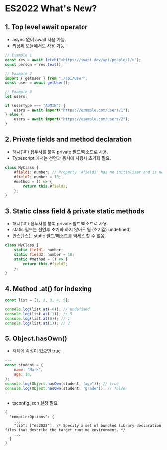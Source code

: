 # ES2022 What's New?

## 1. Top level await operator

- async 없이 await 사용 가능.  
- 최상위 모듈에서도 사용 가능.  

```javascript
// Example 1
const res = await fetch("<https://swapi.dev/api/people/1/>");
const person = res.text();

// Example 2
import { getUser } from "./api/User";
const user = await getUser();

// Example 3
let users;

if (userType === "ADMIN") {
	users = await import("https://example.com/users/1");
} else {
	users = await import("https://example.com/users/2");
}
```

## 2. Private fields and method declaration

- 해시('#') 접두사를 붙여 private 필드/메소드로 사용.  
- Typescript 에서는 선언과 동시에 사용시 초기화 필요.

```javascript
class MyClass {
	#field1: number; // Property '#field1' has no initializer and is not definitely assigned in the constructor.
	#field2: number = 10;
	#method = () => {
		return this.#field2;
	};
}
```

## 3. Static class field & private static methods

- 해시('#') 접두사를 붙여 private 필드/메소드로 사용.  
- static 필드는 선언후 초기화 하지 않아도 됨 (초기값: undefined)  
- 인스턴스는 static 필드/메소드를 억세스 할 수 없음.  

```javascript
class MyClass {
	static field1: number;
	static field2: number = 10;
	static #method = () => {
		return this.#field2;
	};
}
```
## 4. Method .at() for indexing

```javascript
const list = [1, 2, 3, 4, 5];

console.log(list.at(-6)); // undefined
console.log(list.at(-1)); // 5
console.log(list.at(0)); // 1
console.log(list.at(1)); // 2
```

## 5. Object.hasOwn()

-   객체에 속성이 있으면 true

```javascript
---
const student = {
    name: "Mark",
    age: 18,
};
console.log(Object.hasOwn(student, "age")); // true
console.log(Object.hasOwn(student, "grade")); // false
---
```

-   tsconfig.json 설정 필요

```
{
  "compilerOptions": {
    ...
    "lib": ["es2022"], /* Specify a set of bundled library declaration files that describe the target runtime environment. */
    ...
  }
}
```
